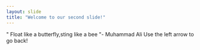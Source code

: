 ```yaml
---
layout: slide
title: "Welcome to our second slide!"
---
```

" Float like a butterfly,sting like a bee "- Muhammad Ali
Use the left arrow to go back!
